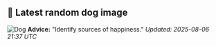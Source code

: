 ## 🐶 Latest random dog image
![Dog](https://images.dog.ceo/breeds/keeshond/n02112350_9008.jpg)
**Advice:** "Identify sources of happiness."
*Updated: 2025-08-06 21:37 UTC*
